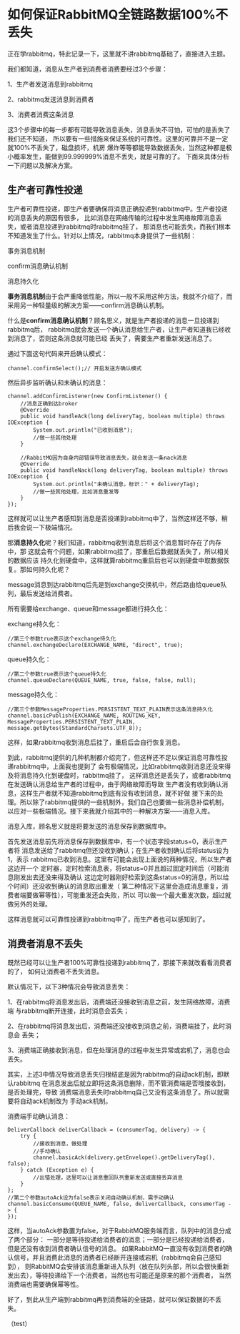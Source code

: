 # 如何保证RabbitMQ全链路数据100%不丢失
正在学rabbitmq，特此记录一下，这里就不讲rabbitmq基础了，直接进入主题。

我们都知道，消息从生产者到消费者消费要经过3个步骤：

1、生产者发送消息到rabbitmq

2、rabbitmq发送消息到消费者

3、消费者消费这条消息

这3个步骤中的每一步都有可能导致消息丢失，消息丢失不可怕，可怕的是丢失了我们还不知道，
所以要有一些措施来保证系统的可靠性。这里的可靠并不是一定就100%不丢失了，磁盘损坏，机房
爆炸等等都能导致数据丢失，当然这种都是极小概率发生，能做到99.999999%消息不丢失，就是可靠的了。
下面来具体分析一下问题以及解决方案。

## 生产者可靠性投递

生产者可靠性投递，即生产者要确保将消息正确投递到rabbitmq中。生产者投递的消息丢失的原因有很多，
比如消息在网络传输的过程中发生网络故障消息丢失，或者消息投递到rabbitmq时rabbitmq挂了，
那消息也可能丢失，而我们根本不知道发生了什么。针对以上情况，rabbitmq本身提供了一些机制：

事务消息机制

confirm消息确认机制

消息持久化

**事务消息机制**由于会严重降低性能，所以一般不采用这种方法，我就不介绍了，而采用另一种轻量级的解决方案——confirm消息确认机制。

什么是**confirm消息确认机制**？顾名思义，就是生产者投递的消息一旦投递到rabbitmq后，
rabbitmq就会发送一个确认消息给生产者，让生产者知道我已经收到消息了，否则这条消息就可能已经
丢失了，需要生产者重新发送消息了。

通过下面这句代码来开启确认模式：

    channel.confirmSelect();// 开启发送方确认模式

然后异步监听确认和未确认的消息：

    channel.addConfirmListener(new ConfirmListener() {
        //消息正确到达broker
        @Override
        public void handleAck(long deliveryTag, boolean multiple) throws IOException {
            System.out.println("已收到消息");
            //做一些其他处理
        }
    
        //RabbitMQ因为自身内部错误导致消息丢失，就会发送一条nack消息
        @Override
        public void handleNack(long deliveryTag, boolean multiple) throws IOException {
            System.out.println("未确认消息，标识：" + deliveryTag);
            //做一些其他处理，比如消息重发等
        }
    });

这样就可以让生产者感知到消息是否投递到rabbitmq中了，当然这样还不够，稍后我会说一下极端情况。

那**消息持久化**呢？我们知道，rabbitmq收到消息后将这个消息暂时存在了内存中，那
这就会有个问题，如果rabbitmq挂了，那重启后数据就丢失了，所以相关的数据应该
持久化到硬盘中，这样就算rabbitmq重启后也可以到硬盘中取数据恢复。那如何持久化呢？

message消息到达rabbitmq后先是到exchange交换机中，然后路由给queue队列，最后发送给消费者。

所有需要给exchange、queue和message都进行持久化：

exchange持久化：

    //第三个参数true表示这个exchange持久化
    channel.exchangeDeclare(EXCHANGE_NAME, "direct", true);

queue持久化：

    //第二个参数true表示这个queue持久化
    channel.queueDeclare(QUEUE_NAME, true, false, false, null);
    
message持久化：
    
    //第三个参数MessageProperties.PERSISTENT_TEXT_PLAIN表示这条消息持久化
    channel.basicPublish(EXCHANGE_NAME, ROUTING_KEY, MessageProperties.PERSISTENT_TEXT_PLAIN, message.getBytes(StandardCharsets.UTF_8));

这样，如果rabbitmq收到消息后挂了，重启后会自行恢复消息。

到此，rabbitmq提供的几种机制都介绍完了，但这样还不足以保证消息可靠性投递rabbitmq中，上面我也提到了
会有极端情况，比如rabbitmq收到消息还没来得及将消息持久化到硬盘时，rabbitmq挂了，
这样消息还是丢失了，或者rabbitmq在发送确认消息给生产者的过程中，由于网络故障而导致
生产者没有收到确认消息，这样生产者就不知道rabbitmq到底有没有收到消息，就不好做
接下来的处理。所以除了rabbitmq提供的一些机制外，我们自己也要做一些消息补偿机制，
以应对一些极端情况。接下来我就介绍其中的一种解决方案——消息入库。

消息入库，顾名思义就是将要发送的消息保存到数据库中。

首先发送消息前先将消息保存到数据库中，有一个状态字段status=0，表示生产者将
消息发送给了rabbitmq但还没收到确认；在生产者收到确认后将status设为1，表示
rabbitmq已收到消息。这里有可能会出现上面说的两种情况，所以生产者这边开一个
定时器，定时检索消息表，将status=0并且超过固定时间后（可能消息刚发出去还没来得及确认
这边定时器刚好检索到这条status=0的消息，所以给个时间）还没收到确认的消息取出重发（
第二种情况下这里会造成消息重复，消费者端要做幂等性），可能重发还会失败，所以
可以做一个最大重发次数，超过就做另外的处理。

这样消息就可以可靠性投递到rabbitmq中了，而生产者也可以感知到了。

## 消费者消息不丢失

既然已经可以让生产者100%可靠性投递到rabbitmq了，那接下来就改看看消费者的了，
如何让消费者不丢失消息。

默认情况下，以下3种情况会导致消息丢失：

1、在rabbitmq将消息发出后，消费端还没接收到消息之前，发生网络故障，消费端
与rabbitmq断开连接，此时消息会丢失；

2、在rabbitmq将消息发出后，消费端还没接收到消息之前，消费端挂了，此时消息会
丢失；

3、消费端正确接收到消息，但在处理消息的过程中发生异常或宕机了，消息也会丢失。

其实，上述3中情况导致消息丢失归根结底是因为rabbitmq的自动ack机制，即默认rabbitmq
在消息发出后就立即将这条消息删除，而不管消费端是否哦接收到，是否处理完，导致
消费端消息丢失时rabbitmq自己又没有这条消息了。所以就需要将自动ack机制改为
手动ack机制。

消费端手动确认消息：

    DeliverCallback deliverCallback = (consumerTag, delivery) -> {
        try {
            //接收到消息，做处理
            //手动确认
            channel.basicAck(delivery.getEnvelope().getDeliveryTag(), false);
        } catch (Exception e) {
            //出错处理，这里可以让消息重回队列重新发送或直接丢弃消息
        }
    };
    //第二个参数autoAck设为false表示关闭自动确认机制，需手动确认
    channel.basicConsume(QUEUE_NAME, false, deliverCallback, consumerTag -> {
    });
    
这样，当autoAck参数置为false，对于RabbitMQ服务端而言，队列中的消息分成了两个部分：
一部分是等待投递给消费者的消息；一部分是已经投递给消费者，但是还没有收到消费者确认信号的消息。
如果RabbitMQ一直没有收到消费者的确认信号，并且消费此消息的消费者已经断开连接或宕机（rabbitmq会自己感知到），
则RabbitMQ会安排该消息重新进入队列（放在队列头部，所以会很快重新发出去），等待投递给下一个消费者，当然也有可能还是原来的那个消费者，
当然消费端也需要确保幂等性。

好了，到此从生产端到rabbitmq再到消费端的全链路，就可以保证数据的不丢失。

（test）

